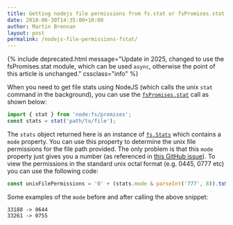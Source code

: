 ```yaml
---
title: Getting nodejs file permissions from fs.stat or fsPromises.stat mode
date: 2018-06-30T14:35:00+10:00
author: Martin Brennan
layout: post
permalink: /nodejs-file-permissions-fstat/
---
```


{% include deprecated.html message="Update in 2025, changed to use the fsPromises.stat module, which can be used `async`, otherwise the point of this article is unchanged." cssclass="info" %}

When you need to get file stats using NodeJS (which calls the unix `stat` command in the background), you can use the [`fsPromises.stat`](https://nodejs.org/api/fs.html#fspromisesstatpath-options) call as shown below:

```js
import { stat } from 'node:fs/promises';
const stats = stat('path/to/file');
```

The `stats` object returned here is an instance of [`fs.Stats`](https://nodejs.org/api/fs.html#class-fsstats) which contains a `mode` property. You can use this property to determine the unix file permissions for the file path provided. The only problem is that this `mode` property just gives you a number (as referenced in [this GitHub issue](https://github.com/nodejs/node-v0.x-archive/issues/3045)). To view the permissions in the standard unix octal format (e.g. 0445, 0777 etc) you can use the following code:

```js
const unixFilePermissions = '0' + (stats.mode & parseInt('777', 8)).toString(8);
```

Some examples of the `mode` before and after calling the above snippet:

```
33188 -> 0644
33261 -> 0755
```
